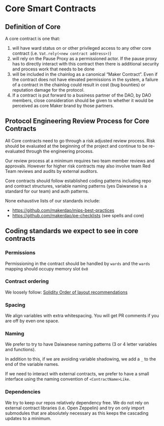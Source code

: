 # Core Smart Contracts

## Definition of Core

A core contract is one that:

1. will have ward status on or other privileged access to any other core contract (i.e. `Vat.rely(<new contract address>)`)
2. will rely on the Pause Proxy as a permissioned actor. If the pause proxy has to directly interact with this contract then there is additional security and process work that needs to be done
3. will be included in the chainlog as a canonical “Maker Contract”. Even if the contract does not have elevated permissions in the system, a failure of a contract in the chainlog could result in cost (bug bounties) or reputation damage for the protocol.
4. If a contract is put forward to a business partner of the DAO, by DAO members, close consideration should be given to whether it would be perceived as core Maker brand by those partners.

## Protocol Engineering Review Process for Core Contracts

All Core contracts need to go through a risk adjusted review process.  Risk should be evaluated at the beginning of the project and continue to be re-evaluated through the engineering process.

Our review process at a minimum requires two team member reviews and approvals.  However for higher risk contracts may also involve team Red Team reviews and audits by external auditors.

Core contracts should follow established coding patterns including repo and contract structures, variable naming patterns (yes Daiwanese is a standard for our team) and auth patterns.

None exhaustive lists of our standards include:

- https://github.com/makerdao/mips-best-practices
- https://github.com/makerdao/pe-checklists (see spells and core)

## Coding standards we expect to see in core contracts

### Permissions

Permissioning in the contract should be handled by `wards` and the `wards` mapping should occupy memory slot `0x0`

### Contract ordering

We loosely follow: [Solidity Order of layout recommendations](https://docs.soliditylang.org/en/stable/style-guide.html#order-of-layout)

### Spacing

We align variables with extra whitespacing. You will get PR comments if you are off by even one space.

### Naming

We prefer to try to have Daiwanese naming patterns (3 or 4 letter variables and functions).

In addition to this, if we are avoiding variable shadowing, we add a `_` to the end of the variable names.

If we need to interact with external contracts, we prefer to have a small interface using the naming convention of `<ContractName>Like`.

### Dependencies

We try to keep our repos relatively dependency free.  We do not rely on external contract libraries (i.e. Open Zeppelin) and try on only import submodules that are absolutely necessary as this keeps the cascading updates to a minimum.
